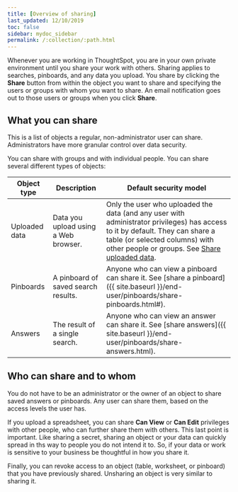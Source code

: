 ```yaml
---
title: [Overview of sharing]
last_updated: 12/10/2019
toc: false
sidebar: mydoc_sidebar
permalink: /:collection/:path.html
---
```


Whenever you are working in ThoughtSpot, you are in your own private environment until you share your work with others. Sharing applies to searches, pinboards, and any data you upload. You share by clicking the **Share** button from within the object you want to share and specifying the users or groups with whom you want to share. An email notification goes out to those users or groups when you click **Share**.

## What you can share

This is a list of objects a regular, non-administrator user can share. Administrators have more granular control over data security.

You can share with groups and with individual people. You can share several different types of objects:

|Object type|Description|Default security model|
|-----------|-----------|----------------------|
|Uploaded data|Data you upload using a Web browser.|Only the user who uploaded the data (and any user with administrator privileges) has access to it by default. They can share a table (or selected columns) with other people or groups. See [Share uploaded data](share-user-imported-data.html#).|
|Pinboards|A pinboard of saved search results.|Anyone who can view a pinboard can share it. See [share a pinboard]({{ site.baseurl }}/end-user/pinboards/share-pinboards.html#).|
|Answers|The result of a single search.|Anyone who can view an answer can share it. See [share answers]({{ site.baseurl }}/end-user/pinboards/share-answers.html).|

## Who can share and to whom

You do not have to be an administrator or the owner of an object to share saved answers or pinboards. Any user can share them, based on the access levels the user has.

If you upload a spreadsheet, you can share **Can View** or **Can Edit** privileges with other people, who can further share them with others.  This last point is important. Like sharing a secret, sharing an object or your data can quickly spread in ths way to people you do not intend it to. So, if your data or work is sensitive to your business be thoughtful in how you share it.

Finally, you can revoke access to an object (table, worksheet, or pinboard) that you have previously shared. Unsharing an object is very similar to sharing it.
